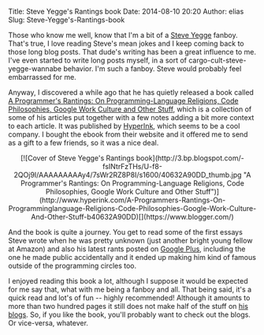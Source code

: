 Title: Steve Yegge's Rantings book
Date: 2014-08-10 20:20
Author: elias
Slug: Steve-Yegge's-Rantings-book


Those who know me well, know that I'm a bit of a [Steve
Yegge](http://steve-yegge.blogspot.com/) fanboy. That's true, I love reading
Steve's mean jokes and I keep coming back to those long blog posts. That dude's
writing has been a great influence to me. I've even started to write long posts
myself, in a sort of cargo-cult-steve-yegge-wannabe behavior. I'm such a
fanboy. Steve would probably feel embarrassed for me.

Anyway, I discovered a while ago that he has quietly released a book called [A
Programmer's Rantings: On Programming-Language Religions, Code Philosophies,
Google Work Culture and Other
Stuff](http://www.hyperink.com/A-Programmers-Rantings-On-Programminglanguage-Religions-Code-Philosophies-Google-Work-Culture-And-Other-Stuff-b40632A90DD),
which is a collection of some of his articles put together with a few notes
adding a bit more context to each article. It was published by
[HyperInk](http://hyperink.com/), which seems to be a cool company. I bought
the ebook from their website and it offered me to send as a gift to a few
friends, so it was a nice deal.

<center>
  [![Cover of Steve Yegge's Rantings book](http://3.bp.blogspot.com/-fsINtrFzTHs/U-f8-2QOj9I/AAAAAAAAAy4/7sWr2RZ8P8I/s1600/40632A90DD_thumb.jpg "A Programmer's Rantings: On Programming-Language Religions, Code Philosophies, Google Work Culture and Other Stuff")](http://www.hyperink.com/A-Programmers-Rantings-On-Programminglanguage-Religions-Code-Philosophies-Google-Work-Culture-And-Other-Stuff-b40632A90DD)[](https://www.blogger.com/)
</center>


And the book is quite a journey. You get to read some of the first essays Steve
wrote when he was pretty unknown (just another bright young fellow at Amazon)
and also his latest rants posted on [Google
Plus](https://plus.google.com/110981030061712822816/posts), including the one
he made public accidentally and it ended up making him kind of famous outside
of the programming circles too.

I enjoyed reading this book a lot, although I suppose it would be expected
for me say that, what with me being a fanboy and all. That being said, it's a
quick read and lot's of fun -- highly recommended! Although it amounts to more
than two hundred pages it still does not make half of the stuff on
[his](https://sites.google.com/site/steveyegge2/blog-rants)
[blogs](http://steve-yegge.blogspot.com.br/).  So, if you like the book, you'll
probably want to check out the blogs.  Or vice-versa, whatever.
